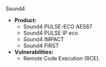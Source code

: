 Sound4

- **Product:**
    -  Sound4 PULSE-ECO AES67
    -  Sound4 PULSE IP eco
    -  Sound4 IMPACT
    -  Sound4 FIRST
- **Vulnerabilities:**
  -  Remote Code Execution (RCE).
